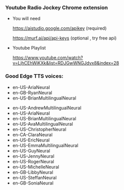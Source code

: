 ### Youtube Radio Jockey Chrome extension

- You will need

  https://aistudio.google.com/apikey (required)

  https://murf.ai/api/api-keys (optional , try free api)

- Youtube Playlist

  https://www.youtube.com/watch?v=LjhCEhWiKXk&list=RDJGwWNGJdvx8&index=28

### Good Edge TTS voices:

- en-US-AriaNeural
- en-GB-RyanNeural
- en-US-BrianMultilingualNeural

* en-US-AndrewMultilingualNeural
* en-US-AriaNeural
* en-US-BrianMultilingualNeural
* en-US-AvaMultilingualNeural
* en-US-ChristopherNeural
* en-CA-ClaraNeural
* en-US-EricNeural
* en-US-EmmaMultilingualNeural
* en-US-GuyNeural
* en-US-JennyNeural
* en-US-RogerNeural
* en-US-MichelleNeural
* en-GB-LibbyNeural
* en-US-SteffanNeural
* en-GB-SoniaNeural
